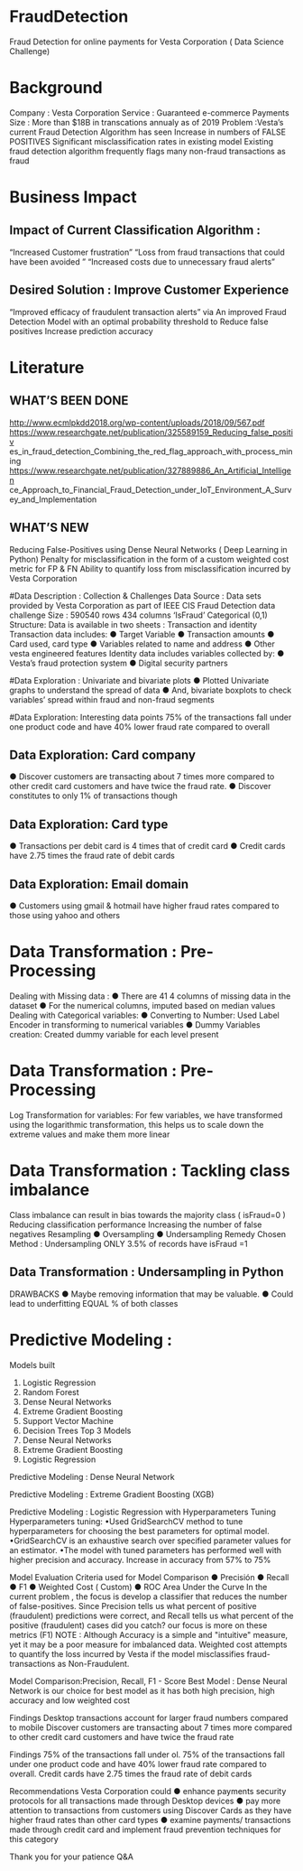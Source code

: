 # FraudDetection
Fraud Detection for online payments for Vesta Corporation ( Data Science Challenge)
 
# Background
Company : Vesta Corporation
Service : Guaranteed e-commerce Payments
Size : More than $18B in transcations annualy as of 2019
Problem :Vesta’s current Fraud Detection Algorithm has seen
 Increase in numbers of FALSE POSITIVES 
Significant misclassification rates in existing model
Existing fraud detection algorithm frequently flags many non-fraud transactions as fraud
  
 # Business Impact
## Impact of Current Classification Algorithm :
“Increased Customer frustration”
“Loss from fraud transactions that could have been avoided ”
“Increased costs due to unnecessary fraud alerts”
## Desired Solution : Improve Customer Experience
“Improved efficacy of fraudulent transaction alerts”
via An improved Fraud Detection Model with an optimal probability threshold to
Reduce false positives
Increase prediction accuracy
 
# Literature
## WHAT’S BEEN DONE 
http://www.ecmlpkdd2018.org/wp-content/uploads/2018/09/567.pdf
https://www.researchgate.net/publication/325589159_Reducing_false_positiv es_in_fraud_detection_Combining_the_red_flag_approach_with_process_min ing
https://www.researchgate.net/publication/327889886_An_Artificial_Intelligen ce_Approach_to_Financial_Fraud_Detection_under_IoT_Environment_A_Surv ey_and_Implementation
## WHAT’S NEW
Reducing False-Positives using Dense Neural Networks ( Deep Learning in Python)
Penalty for misclassification in the form of a custom weighted cost metric for FP & FN
Ability to quantify loss from misclassification incurred by Vesta Corporation

  
 #Data Description : Collection & Challenges
Data Source : Data sets provided by Vesta Corporation as part of IEEE CIS Fraud Detection data challenge
Size : 590540 rows 434 columns
	‘IsFraud’ Categorical (0,1)
Structure: 
Data is available in two sheets : Transaction and identity
Transaction data includes:
● Target Variable
● Transaction amounts
● Card used, card type
● Variables related to name and address
● Other vesta engineered features
    Identity data includes variables collected by:
● Vesta’s fraud protection system
● Digital security partners
  
 #Data Exploration : Univariate and bivariate plots
● Plotted Univariate graphs to understand the spread of data
● And, bivariate boxplots to check variables’ spread within fraud and non-fraud
segments
     
 #Data Exploration: Interesting data points
75% of the transactions fall under one product code and have 40% lower fraud rate compared to overall
   
 ## Data Exploration: Card company
● Discover customers are transacting about 7 times more compared to other credit card customers and have twice the fraud rate.
● Discover constitutes to only 1% of transactions though
    
 ## Data Exploration: Card type
 ● Transactions per debit card is 4 times that of credit card
● Credit cards have 2.75 times the fraud rate of debit cards
   
 ## Data Exploration: Email domain
 ● Customers using gmail & hotmail have higher fraud rates compared to those using yahoo and others
   
 # Data Transformation : Pre-Processing
Dealing with Missing data :
● There are 41 4 columns of missing data in the dataset
● For the numerical columns, imputed based on median values
Dealing with Categorical variables:
● Converting to Number: Used Label Encoder in transforming to numerical variables
● Dummy Variables creation: Created dummy variable for each level present
  
  # Data Transformation : Pre-Processing
Log Transformation for variables:
For few variables, we have transformed using the logarithmic transformation, this helps us to scale down the extreme values and make them more linear
   
  # Data Transformation : Tackling class imbalance
Class imbalance can result in bias towards the majority class ( isFraud=0 ) Reducing classification performance
Increasing the number of false negatives
       Resampling
● Oversampling ● Undersampling
 Remedy
Chosen Method : Undersampling
ONLY 3.5% of records have isFraud =1
  
  ## Data Transformation : Undersampling in Python
DRAWBACKS
● Maybe removing information that may be valuable.
● Could lead to underfitting
  EQUAL % of both classes
  
  # Predictive Modeling :
Models built
1. Logistic Regression
2. Random Forest
3. Dense Neural Networks
4. Extreme Gradient Boosting
5. Support Vector Machine
6. Decision Trees
Top 3 Models
1. Dense Neural Networks
2. Extreme Gradient Boosting
3. Logistic Regression
  
  Predictive Modeling : Dense Neural Network
     
  Predictive Modeling : Extreme Gradient Boosting (XGB)
     
  Predictive Modeling : Logistic Regression with Hyperparameters Tuning
Hyperparameters tuning:
•Used GridSearchCV method to tune hyperparameters for choosing the best parameters for optimal model. •GridSearchCV is an exhaustive search over specified parameter values for an estimator.
•The model with tuned parameters has performed well with higher
precision and accuracy. Increase in accuracy from 57% to 75%
      
 Model Evaluation
Criteria used for Model Comparison
● Precisión
● Recall
● F1
● Weighted Cost ( Custom)
● ROC Area Under the Curve
   In the current problem , the focus is develop a classifier that reduces the number of false-positives. Since Precision tells us what percent of positive (fraudulent) predictions were correct, and Recall tells us what percent of the positive (fraudulent) cases did you catch? our focus is more on these metrics (F1)
    NOTE : Although Accuracy is a simple and "intuitive" measure, yet it may be a poor measure for imbalanced data. Weighted cost attempts to quantify the loss incurred by Vesta if the model misclassifies fraud-transactions as Non-Fraudulent.
 
 Model Comparison:Precision, Recall, F1 - Score
Best Model : Dense Neural Network is our choice for best model as it has both high precision, high accuracy and low weighted cost

  Findings
  Desktop transactions account for larger fraud numbers compared to mobile
Discover customers are transacting about 7 times more compared to other credit card customers and have twice the fraud rate
 
  Findings
75% of the transactions fall under ol.
 75% of the transactions fall under one product code and have 40% lower fraud rate compared to overall.
 Credit cards have 2.75 times the fraud rate of debit cards
 
 Recommendations
Vesta Corporation could
● enhance payments security protocols for all transactions made through Desktop devices
● pay more attention to transactions from customers using Discover Cards as they have higher fraud rates than other card types
● examine payments/ transactions made through credit card and implement fraud prevention techniques for this category
 
  Thank you for your patience Q&A

